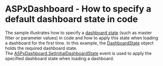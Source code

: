 # ASPxDashboard - How to specify a default dashboard state in code


The sample illustrates how to specify a <a href="https://documentation.devexpress.com/Dashboard/118733/Building-the-Designer-and-Viewer-Applications/Web-Dashboard/ASP-NET-Dashboard-Control/Manage-Dashboard-State">dashboard state</a> (such as master filter or parameter values) in code and how to apply this state when loading a dashboard for the first time. In this example, the <a href="https://documentation.devexpress.com/#Dashboard/clsDevExpressDashboardCommonDashboardStatetopic">DashboardState</a> object holds the required dashboard state. The <a href="https://documentation.devexpress.com/#Dashboard/DevExpressDashboardWebASPxDashboard_SetInitialDashboardStatetopic">ASPxDashboard.SetInitialDashboardState</a> event is used to apply the specified dashboard state when loading a dashboard.

<br/>


